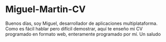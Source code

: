 # Miguel-Martin-CV
Buenos días, soy Miguel, desarrollador de aplicaciones multiplataforma. Como es fácil hablar pero difícil demostrar, aquí te enseño mi CV programado en formato web, enteramente programado por mí. Un saludo
